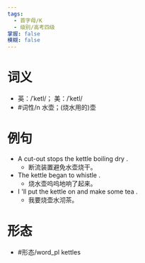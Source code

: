 ```yaml
---
tags:
  - 首字母/K
  - 级别/高考四级
掌握: false
模糊: false
---
```

# 词义
- 英：/ˈketl/； 美：/ˈketl/
- #词性/n  水壶；(烧水用的)壶
# 例句
- A cut-out stops the kettle boiling dry .
	- 断流装置避免水壶烧干。
- The kettle began to whistle .
	- 烧水壶呜呜地响了起来。
- I 'll put the kettle on and make some tea .
	- 我要烧壶水沏茶。
# 形态
- #形态/word_pl kettles
